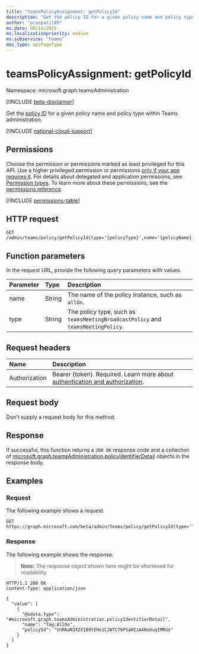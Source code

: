 ```yaml
---
title: "teamsPolicyAssignment: getPolicyId"
description: "Get the policy ID for a given policy name and policy type within Teams administration."
author: "praspatil05"
ms.date: 08/14/2025
ms.localizationpriority: medium
ms.subservice: "teams"
doc_type: apiPageType
---
```


# teamsPolicyAssignment: getPolicyId

Namespace: microsoft.graph.teamsAdministration

[!INCLUDE [beta-disclaimer](../../includes/beta-disclaimer.md)]

Get the [policy ID](../resources/teamsadministration-policyidentifierdetail.md) for a given policy name and policy type within Teams administration.

[!INCLUDE [national-cloud-support](../../includes/global-only.md)]

## Permissions

Choose the permission or permissions marked as least privileged for this API. Use a higher privileged permission or permissions [only if your app requires it](/graph/permissions-overview#best-practices-for-using-microsoft-graph-permissions). For details about delegated and application permissions, see [Permission types](/graph/permissions-overview#permission-types). To learn more about these permissions, see the [permissions reference](/graph/permissions-reference).

<!-- {
  "blockType": "permissions",
  "name": "teamsadministration-teamspolicyassignment-getpolicyid-permissions"
}
-->
[!INCLUDE [permissions-table](../includes/permissions/teamsadministration-teamspolicyassignment-getpolicyid-permissions.md)]

## HTTP request

<!-- {
  "blockType": "ignored"
}
-->
``` http
GET /admin/teams/policy/getPolicyId(type='{policyType}',name='{policyName}')
```

## Function parameters
In the request URL, provide the following query parameters with values.

|Parameter|Type|Description|
|:---|:---|:---|
|name|String|The name of the policy instance, such as `allOn`.|
|type|String|The policy type, such as `teamsMeetingBroadcastPolicy` and `teamsMeetingPolicy`.|

## Request headers

|Name|Description|
|:---|:---|
|Authorization|Bearer {token}. Required. Learn more about [authentication and authorization](/graph/auth/auth-concepts).|

## Request body

Don't supply a request body for this method.

## Response

If successful, this function returns a `200 OK` response code and a collection of [microsoft.graph.teamsAdministration.policyIdentifierDetail](../resources/teamsadministration-policyidentifierdetail.md) objects in the response body.

## Examples

### Request

The following example shows a request.
<!-- {
  "blockType": "request",
  "name": "teamspolicyassignmentthis.getpolicyid"
}
-->
``` http
GET https://graph.microsoft.com/beta/admin/teams/policy/getPolicyId(type='TeamsMeetingPolicy',name='AllOn')
```

### Response

The following example shows the response.
>**Note:** The response object shown here might be shortened for readability.
<!-- {
  "blockType": "response",
  "truncated": true,
  "@odata.type": "Collection(microsoft.graph.teamsAdministration.policyIdentifierDetail)"
}
-->
``` http
HTTP/1.1 200 OK
Content-Type: application/json

{
  "value": [
    {
      "@odata.type": "#microsoft.graph.teamsAdministration.policyIdentifierDetail",
      "name": "Tag:AllOn",
      "policyId": "VnMAaN3X2X1B9tEHx1CJWfC76PSaKEzA4NoUuqIMRUo"
    }
  ]
}
```

